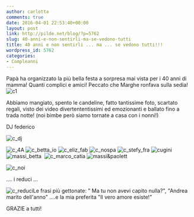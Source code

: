 ```yaml
---
author: carlotta
comments: true
date: 2016-04-01 22:53:40+00:00
layout: post
link: http://pilde.net/blog/?p=5762
slug: 40-anni-e-non-sentirli-ma-se-vedono-tutti
title: 40 anni e non sentirli ... ma ... se vedono tutti!!!
wordpress_id: 5762
categories:
- Compleanni
---
```


Papà ha organizzato la più bella festa a sorpresa mai vista per i 40 anni di mamma! Quanti complici e amici! Peccato che Marghe ronfava sulla sedia!![c1](http://pilde.net/blog/wp-content/uploads/2016/06/c1.jpg)

Abbiamo mangiato, spento le candeline, fatto tantissime foto, scartato regali, visto dei video divertententissimi ed emozionanti e ballato fino a trada notte! (noi bimbe però siamo tornate a casa con i nonni!)

DJ federico

![c_dj](http://pilde.net/blog/wp-content/uploads/2016/06/c_dj.jpg)

![c_4A](http://pilde.net/blog/wp-content/uploads/2016/06/c_4A.jpg) ![c_betta_io](http://pilde.net/blog/wp-content/uploads/2016/06/c_betta_io.jpg) ![c_eliz_fab](http://pilde.net/blog/wp-content/uploads/2016/06/c_eliz_fab.jpg) ![c_nospa](http://pilde.net/blog/wp-content/uploads/2016/06/c_nospa.jpg) ![c_stefy_fra](http://pilde.net/blog/wp-content/uploads/2016/06/c_stefy_fra.jpg) ![cugini](http://pilde.net/blog/wp-content/uploads/2016/06/cugini.jpg) ![massi_betta](http://pilde.net/blog/wp-content/uploads/2016/06/massi_betta.jpg)  ![c_marco_catia](http://pilde.net/blog/wp-content/uploads/2016/06/c_marco_catia-1.jpg) ![massi&paolett](http://pilde.net/blog/wp-content/uploads/2016/06/massipaolett.jpg)

![c_noi](http://pilde.net/blog/wp-content/uploads/2016/06/c_noi.jpg)

.... i reduci ...

![c_reduci](http://pilde.net/blog/wp-content/uploads/2016/06/c_reduci.jpg)Le frasi più gettonate: " Ma tu non avevi capito nulla?", "Andrea marito dell'anno" ....e la mia preferita "Il vero amore esiste!"

GRAZIE a tutti!
